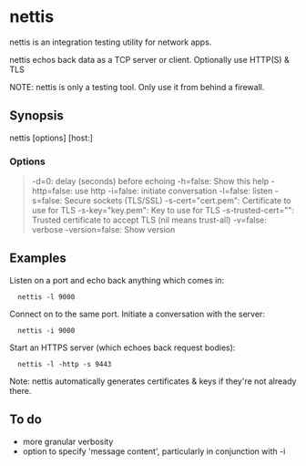 nettis
=======

nettis is an integration testing utility for network apps.

nettis echos back data as a TCP server or client. Optionally use HTTP(S) &amp; TLS

NOTE: nettis is only a testing tool. Only use it from behind a firewall.

Synopsis
-------
nettis [options] [host:]<port>

### Options

>  -d=0: delay (seconds) before echoing
>  -h=false: Show this help
>  -http=false: use http
>  -i=false: initiate conversation
>  -l=false: listen
>  -s=false: Secure sockets (TLS/SSL)
>  -s-cert="cert.pem": Certificate to use for TLS
>  -s-key="key.pem": Key to use for TLS
>  -s-trusted-cert="": Trusted certificate to accept TLS (nil means trust-all)
>  -v=false: verbose
>  -version=false: Show version

Examples
--------
Listen on a port and echo back anything which comes in:

      nettis -l 9000

Connect on to the same port. Initiate a conversation with the server:

      nettis -i 9000

Start an HTTPS server (which echoes back request bodies):

      nettis -l -http -s 9443

Note: nettis automatically generates certificates & keys if they're not already there.

To do
-----

 * more granular verbosity
 * option to specify 'message content', particularly in conjunction with -i
